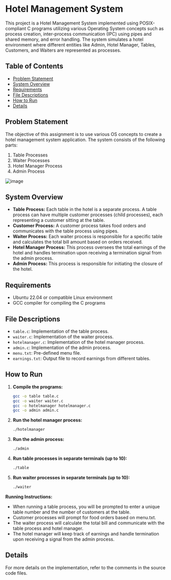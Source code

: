 # Hotel Management System

This project is a Hotel Management System implemented using POSIX-compliant C programs utilizing various Operating System concepts such as process creation, inter-process communication (IPC) using pipes and shared memory, and error handling. The system simulates a hotel environment where different entities like Admin, Hotel Manager, Tables, Customers, and Waiters are represented as processes.

## Table of Contents

- [Problem Statement](#problem-statement)
- [System Overview](#system-overview)
- [Requirements](#requirements)
- [File Descriptions](#file-descriptions)
- [How to Run](#how-to-run)
- [Details](#Details)

## Problem Statement

The objective of this assignment is to use various OS concepts to create a hotel management system application. The system consists of the following parts:
1. Table Processes
2. Waiter Processes
3. Hotel Manager Process
4. Admin Process

![image](https://github.com/Rakul-Chauhan/Hotel-Management-System/assets/139129716/5a08055e-2b7f-4626-8adf-b1e6273c61df)

## System Overview

- **Table Process:** Each table in the hotel is a separate process. A table process can have multiple customer processes (child processes), each representing a customer sitting at the table.
- **Customer Process:** A customer process takes food orders and communicates with the table process using pipes.
- **Waiter Process:** Each waiter process is responsible for a specific table and calculates the total bill amount based on orders received.
- **Hotel Manager Process:** This process oversees the total earnings of the hotel and handles termination upon receiving a termination signal from the admin process.
- **Admin Process:** This process is responsible for initiating the closure of the hotel.

## Requirements

- Ubuntu 22.04 or compatible Linux environment
- GCC compiler for compiling the C programs

## File Descriptions

- `table.c`: Implementation of the table process.
- `waiter.c`: Implementation of the waiter process.
- `hotelmanager.c`: Implementation of the hotel manager process.
- `admin.c`: Implementation of the admin process.
- `menu.txt`: Pre-defined menu file.
- `earnings.txt`: Output file to record earnings from different tables.

## How to Run

1. **Compile the programs:**
   ```sh
   gcc -o table table.c
   gcc -o waiter waiter.c
   gcc -o hotelmanager hotelmanager.c
   gcc -o admin admin.c
2. **Run the hotel manager process:**
    ```sh
    ./hotelmanager
3. **Run the admin process:**
    ```sh
    ./admin
4. **Run table processes in separate terminals (up to 10):**
    ```sh
    ./table
5. **Run waiter processes in separate terminals (up to 10):**
    ```sh
    ./waiter

**Running Instructions:**
- When running a table process, you will be prompted to enter a unique table number and the number of customers at the table.
- Customer processes will prompt for food orders based on menu.txt.
- The waiter process will calculate the total bill and communicate with the table process and hotel manager.
- The hotel manager will keep track of earnings and handle termination upon receiving a signal from the admin process.    

## Details
For more details on the implementation, refer to the comments in the source code files.
